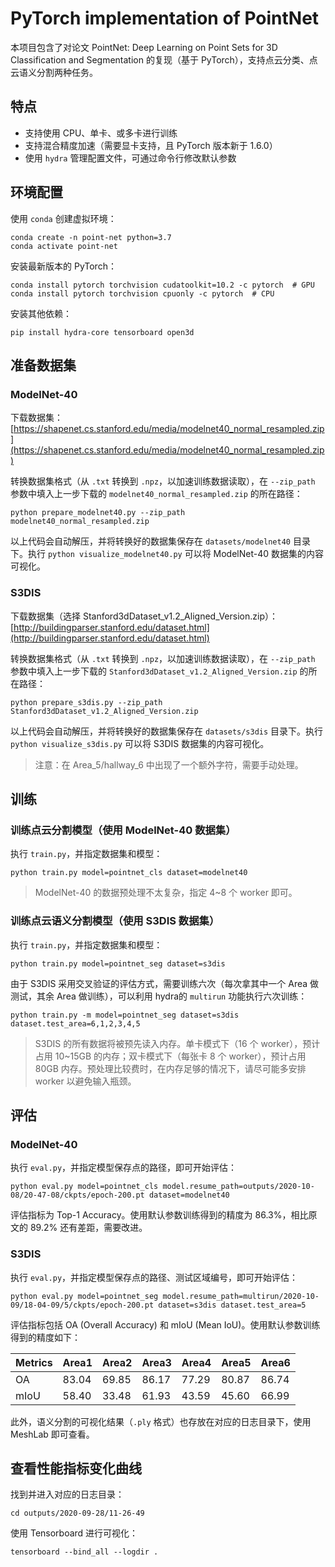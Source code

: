 # PyTorch implementation of PointNet

本项目包含了对论文 PointNet: Deep Learning on Point Sets for 3D Classification and Segmentation 的复现（基于 PyTorch），支持点云分类、点云语义分割两种任务。

## 特点

* 支持使用 CPU、单卡、或多卡进行训练
* 支持混合精度加速（需要显卡支持，且 PyTorch 版本新于 1.6.0）
* 使用 `hydra` 管理配置文件，可通过命令行修改默认参数

## 环境配置

使用 `conda` 创建虚拟环境：

```
conda create -n point-net python=3.7
conda activate point-net
```

安装最新版本的 PyTorch：

```
conda install pytorch torchvision cudatoolkit=10.2 -c pytorch  # GPU
conda install pytorch torchvision cpuonly -c pytorch  # CPU
```

安装其他依赖：

```
pip install hydra-core tensorboard open3d
```

## 准备数据集

### ModelNet-40

下载数据集：[https://shapenet.cs.stanford.edu/media/modelnet40_normal_resampled.zip](https://shapenet.cs.stanford.edu/media/modelnet40_normal_resampled.zip)

转换数据集格式（从 `.txt` 转换到 `.npz`，以加速训练数据读取），在 `--zip_path` 参数中填入上一步下载的 `modelnet40_normal_resampled.zip` 的所在路径：

```
python prepare_modelnet40.py --zip_path modelnet40_normal_resampled.zip
```

以上代码会自动解压，并将转换好的数据集保存在 `datasets/modelnet40` 目录下。执行 `python visualize_modelnet40.py` 可以将 ModelNet-40 数据集的内容可视化。

### S3DIS

下载数据集（选择 Stanford3dDataset_v1.2_Aligned_Version.zip）：[http://buildingparser.stanford.edu/dataset.html](http://buildingparser.stanford.edu/dataset.html)

转换数据集格式（从 `.txt` 转换到 `.npz`，以加速训练数据读取），在 `--zip_path` 参数中填入上一步下载的 `Stanford3dDataset_v1.2_Aligned_Version.zip` 的所在路径：

```
python prepare_s3dis.py --zip_path Stanford3dDataset_v1.2_Aligned_Version.zip
```

以上代码会自动解压，并将转换好的数据集保存在 `datasets/s3dis` 目录下。执行 `python visualize_s3dis.py` 可以将 S3DIS 数据集的内容可视化。

> 注意：在 Area_5/hallway_6 中出现了一个额外字符，需要手动处理。

## 训练

### 训练点云分割模型（使用 ModelNet-40 数据集）

执行 `train.py`，并指定数据集和模型：

```
python train.py model=pointnet_cls dataset=modelnet40
```

> ModelNet-40 的数据预处理不太复杂，指定 4~8 个 worker 即可。

### 训练点云语义分割模型（使用 S3DIS 数据集）

执行 `train.py`，并指定数据集和模型：

```
python train.py model=pointnet_seg dataset=s3dis
```

由于 S3DIS 采用交叉验证的评估方式，需要训练六次（每次拿其中一个 Area 做测试，其余 Area 做训练），可以利用 hydra的 `multirun` 功能执行六次训练：

```
python train.py -m model=pointnet_seg dataset=s3dis dataset.test_area=6,1,2,3,4,5
```

> S3DIS 的所有数据将被预先读入内存。单卡模式下（16 个 worker），预计占用 10~15GB 的内存；双卡模式下（每张卡 8 个 worker），预计占用 80GB 内存。预处理比较费时，在内存足够的情况下，请尽可能多安排 worker 以避免输入瓶颈。

## 评估

### ModelNet-40

执行 `eval.py`，并指定模型保存点的路径，即可开始评估：

```
python eval.py model=pointnet_cls model.resume_path=outputs/2020-10-08/20-47-08/ckpts/epoch-200.pt dataset=modelnet40
```

评估指标为 Top-1 Accuracy。使用默认参数训练得到的精度为 86.3%，相比原文的 89.2% 还有差距，需要改进。

### S3DIS

执行 `eval.py`，并指定模型保存点的路径、测试区域编号，即可开始评估：

```
python eval.py model=pointnet_seg model.resume_path=multirun/2020-10-09/18-04-09/5/ckpts/epoch-200.pt dataset=s3dis dataset.test_area=5
```

评估指标包括 OA (Overall Accuracy) 和 mIoU (Mean IoU)。使用默认参数训练得到的精度如下：

| Metrics | Area1 | Area2 | Area3 | Area4 | Area5 | Area6 |
| ------- | ----- | ----- | ----- | ----- | ----- | ----- |
| OA      | 83.04 | 69.85 | 86.17 | 77.29 | 80.87 | 86.74 |
| mIoU    | 58.40 | 33.48 | 61.93 | 43.59 | 45.60 | 66.99 |

此外，语义分割的可视化结果（`.ply` 格式）也存放在对应的日志目录下，使用 MeshLab 即可查看。

## 查看性能指标变化曲线

找到并进入对应的日志目录：

```
cd outputs/2020-09-28/11-26-49
```

使用 Tensorboard 进行可视化：

```
tensorboard --bind_all --logdir .
```

